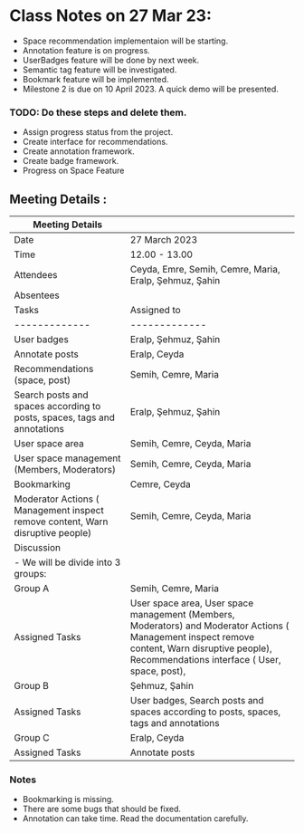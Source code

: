 # Class Notes on 27 Mar 23:

- Space recommendation implementaion will be starting.
- Annotation feature is on progress.
- UserBadges feature will be done by next week.
- Semantic tag feature will be investigated.
- Bookmark feature will be implemented.
- Milestone 2 is due on 10 April 2023. A quick demo will be presented.

### TODO: Do these steps and delete them.

- Assign progress status from the project.
- Create interface for recommendations.
- Create annotation framework.
- Create badge framework.
- Progress on Space Feature

## Meeting Details :

| Meeting Details                                                                |                                                                                                                                                                                                   |
|--------------------------------------------------------------------------------|---------------------------------------------------------------------------------------------------------------------------------------------------------------------------------------------------|
| Date                                                                           | 27 March 2023                                                                                                                                                                                     |
| Time                                                                           | 12.00 - 13.00                                                                                                                                                                                     |
| Attendees                                                                      | Ceyda, Emre, Semih, Cemre,  Maria, Eralp, Şehmuz, Şahin                                                                                                                                           |
| Absentees                                                                      |
| Tasks                                                                          | Assigned to                                                                                                                                                                                       |
| -------------                                                                  | -------------                                                                                                                                                                                     |
| User badges                                                                    | Eralp, Şehmuz, Şahin                                                                                                                                                                              |
| Annotate posts                                                                 | Eralp, Ceyda                                                                                                                                                                                      |
| Recommendations (space, post)                                                  | Semih, Cemre, Maria                                                                                                                                                                               |
| Search posts and spaces according to posts, spaces, tags and annotations       | Eralp, Şehmuz, Şahin                                                                                                                                                                              |
| User space area                                                                | Semih, Cemre, Ceyda, Maria                                                                                                                                                                        |
| User space management (Members, Moderators)                                    | Semih, Cemre, Ceyda, Maria                                                                                                                                                                        |
| Bookmarking                                                                    | Cemre, Ceyda                                                                                                                                                                                      |
| Moderator Actions ( Management inspect remove content, Warn disruptive people) | Semih, Cemre, Ceyda, Maria                                                                                                                                                                        |
| Discussion                                                                     |                                                                                                                                                                                                   |
| - We will be divide into 3 groups:                                             | |
| Group A                                                                        | Semih, Cemre, Maria                                                                                                                                                                               |
| Assigned Tasks                                                                 | User space area, User space management (Members, Moderators) and Moderator Actions ( Management inspect remove content, Warn disruptive people),  Recommendations interface ( User, space, post), |
| Group B                                                                        | Şehmuz, Şahin                                                                                                                                                                                     |
| Assigned Tasks                                                                 | User badges, Search posts and spaces according to posts, spaces, tags and annotations                                                                                                             |
| Group C                                                                        | Eralp, Ceyda                                                                                                                                                                                      |
| Assigned Tasks                                                                 | Annotate posts



### Notes

- Bookmarking is missing.
- There are some bugs that should be fixed.
- Annotation can take time. Read the documentation carefully.
